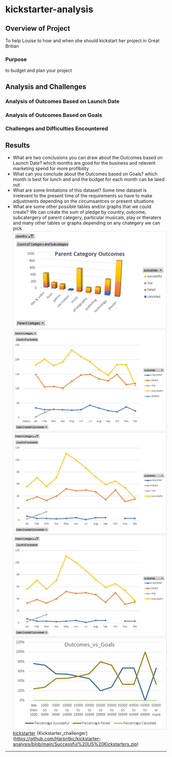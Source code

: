 # kickstarter-analysis
## Overview of Project
To help Louise to how and when she should kickstart her project in Great Britian
### Purpose
to budget and plan your project 
## Analysis and Challenges

### Analysis of Outcomes Based on Launch Date

### Analysis of Outcomes Based on Goals

### Challenges and Difficulties Encountered

## Results

- What are two conclusions you can draw about the Outcomes based on Launch Date?
which months are good for the business and relevent marketing spend for more profibility 
- What can you conclude about the Outcomes based on Goals?
which month is best for lunch and and the budget for each month can be laied out 
- What are some limitations of this dataset?
Some time dataset is irrelevent to the present time of the requirements so have to make adjustments depending on the circumsantces or present situations
- What are some other possible tables and/or graphs that we could create?
We can create the sum of pledge by country, outcome, subcatergery of parent categery, particular musicals, play or theraters and many other tables or graphs depending on any chategery we can pick
![parent category](https://github.com/Harpritkc/kickstarter-analysis/blob/main/Parent%20Category.png)
![line Chart](https://github.com/Harpritkc/kickstarter-analysis/blob/main/Line%20chart%20based%20on%20lunched%20date.png)
![launch date for theater](https://github.com/Harpritkc/kickstarter-analysis/blob/main/launch%20date%20for%20theater.png)
![Theater_Outcomes_vs_Launch](https://github.com/Harpritkc/kickstarter-analysis/blob/main/launch%20date%20for%20theater.png)
![Outcomes_vs_Goals](https://github.com/Harpritkc/kickstarter-analysis/blob/main/outcomes_vs_goals.png)
[kickstarter](https://github.com/Harpritkc/kickstarter-analysis/upload/main)
{Kickstarter_challenger](https://github.com/Harpritkc/kickstarter-analysis/blob/main/Successful%20US%20Kickstarters.zip)

------
